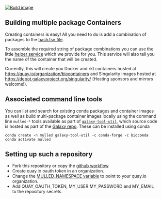 [![Build image](https://github.com/BioContainers/multi-package-containers/workflows/Build%20image/badge.svg)](https://github.com/BioContainers/multi-package-containers/actions?query=workflow%3A%22Build+image%22)

## Building multiple package Containers

Creating containers is easy! All you need to do is add a combination of packages to the
[hash.tsv file](/combinations/hash.tsv).

To assemble the required string of package combinations you can use the little
[helper service](https://biocontainers.pro/#/multipackage) 
which we provide for you. This service will also tell you the name of the container that will be created.

Currently, this will create you Docker and rkt containers hosted at https://quay.io/organization/biocontainers and 
Singularity images hosted at https://depot.galaxyproject.org/singularity/ (Hosting sponsors and mirrors welcome!).

## Associated command line tools

You can list and search for existing conda packages and container images as well as build multi-package container images locally 
using the command line `mulled-*` tools available as part of [`galaxy-tool-util`](https://pypi.org/project/galaxy-tool-util/), which source
code is hosted as part of the [Galaxy repo](https://github.com/galaxyproject/galaxy/tree/dev/lib/galaxy/tool_util/).
These can be installed using conda 

```
conda create -n mulled galaxy-tool-util -c conda-forge -c bioconda
conda activate mulled
```

## Setting up such a repository

 - Fork this repository or copy the [github workflow](https://github.com/BioContainers/multi-package-containers/blob/master/.github/workflows/ci.yaml).
 - Create quay.io oauth token in an organization.
 - Change the [MULLED_NAMESPACE variable](https://github.com/BioContainers/multi-package-containers/blob/master/.github/workflows/ci.yaml#L4) to point to your quay.io organization.
 - Add QUAY_OAUTH_TOKEN, MY_USER MY_PASSWORD and MY_EMAIL to the repository secrets.
